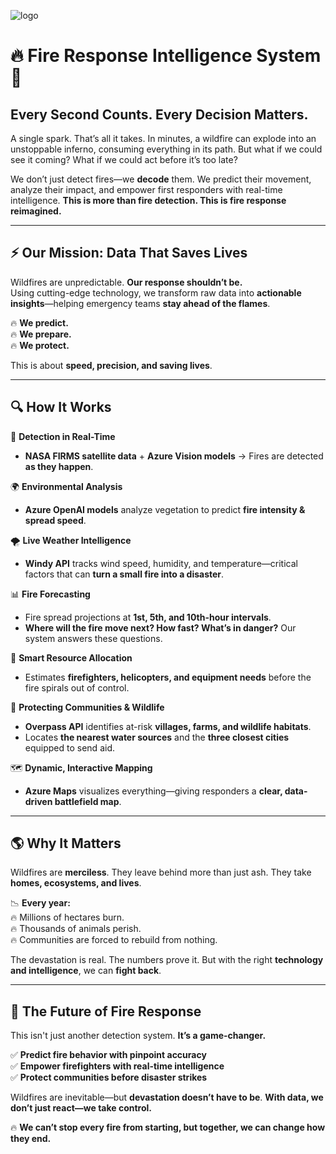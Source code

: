 ![logo](https://github.com/user-attachments/assets/48038e04-a50d-4d45-8e12-fe62ebcca66b)

# 🔥 Fire Response Intelligence System 🚨  

## Every Second Counts. Every Decision Matters.  

A single spark. That’s all it takes. In minutes, a wildfire can explode into an unstoppable inferno, consuming everything in its path. But what if we could see it coming? What if we could act before it’s too late?  

We don’t just detect fires—we **decode** them. We predict their movement, analyze their impact, and empower first responders with real-time intelligence. **This is more than fire detection. This is fire response reimagined.**  

---

## ⚡ Our Mission: Data That Saves Lives  

Wildfires are unpredictable. **Our response shouldn’t be.**  
Using cutting-edge technology, we transform raw data into **actionable insights**—helping emergency teams **stay ahead of the flames**.  

🔥 **We predict.**  
🔥 **We prepare.**  
🔥 **We protect.**  

This is about **speed, precision, and saving lives**.  

---

## 🔍 How It Works  

🚀 **Detection in Real-Time**  
- **NASA FIRMS satellite data** + **Azure Vision models** → Fires are detected **as they happen**.  

🌍 **Environmental Analysis**  
- **Azure OpenAI models** analyze vegetation to predict **fire intensity & spread speed**.  

🌪 **Live Weather Intelligence**  
- **Windy API** tracks wind speed, humidity, and temperature—critical factors that can **turn a small fire into a disaster**.  

📊 **Fire Forecasting**  
- Fire spread projections at **1st, 5th, and 10th-hour intervals**.  
- **Where will the fire move next? How fast? What’s in danger?** Our system answers these questions.  

🚒 **Smart Resource Allocation**  
- Estimates **firefighters, helicopters, and equipment needs** before the fire spirals out of control.  

🏡 **Protecting Communities & Wildlife**  
- **Overpass API** identifies at-risk **villages, farms, and wildlife habitats**.  
- Locates **the nearest water sources** and the **three closest cities** equipped to send aid.  

🗺 **Dynamic, Interactive Mapping**  
- **Azure Maps** visualizes everything—giving responders a **clear, data-driven battlefield map**.  

---

## 🌎 Why It Matters  

Wildfires are **merciless**. They leave behind more than just ash. They take **homes, ecosystems, and lives**.  

📉 **Every year:**  
🔥 Millions of hectares burn.  
🔥 Thousands of animals perish.  
🔥 Communities are forced to rebuild from nothing.  

The devastation is real. The numbers prove it. But with the right **technology and intelligence**, we can **fight back**.  

---

## 🚀 The Future of Fire Response  

This isn't just another detection system. **It’s a game-changer.**  

✅ **Predict fire behavior with pinpoint accuracy**  
✅ **Empower firefighters with real-time intelligence**  
✅ **Protect communities before disaster strikes**  

Wildfires are inevitable—but **devastation doesn’t have to be**. **With data, we don’t just react—we take control.**  

🔥 **We can’t stop every fire from starting, but together, we can change how they end.**  
